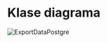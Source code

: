 # Klase diagrama

![ExportDataPostgre](https://user-images.githubusercontent.com/75113996/152750266-e32cd521-4041-415e-ae22-a58c78c1126f.svg)
